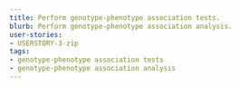 ```yaml
---
title: Perform genotype-phenotype association tests.
blurb: Perform genotype-phenotype association analysis.
user-stories:
- USERSTORY-3-zip
tags:
- genotype-phenotype association tests
- genotype-phenotype association analysis
---
```

